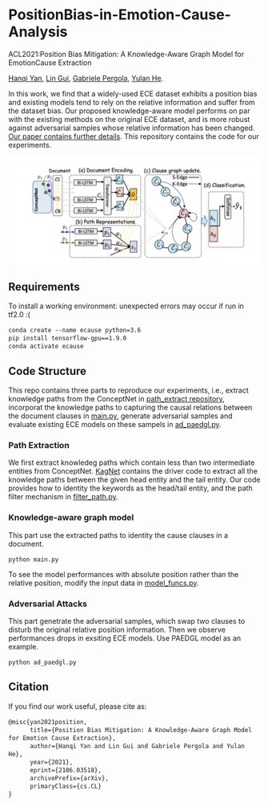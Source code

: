 # PositionBias-in-Emotion-Cause-Analysis
ACL2021:Position Bias Mitigation: A Knowledge-Aware Graph Model for EmotionCause Extraction

[Hanqi Yan](https://warwick.ac.uk/fac/sci/dcs/people/u2048587/), [Lin Gui](https://warwick.ac.uk/fac/sci/dcs/people/lin_gui/), [Gabriele Pergola](https://warwick.ac.uk/fac/sci/dcs/people/u1898418/), [Yulan He](https://warwick.ac.uk/fac/sci/dcs/people/yulan_he/).

In this work, we find that a widely-used ECE dataset exhibits a position bias and existing models tend to rely on the relative information and suffer from the dataset bias. Our proposed knowledge-aware model performs on par with the existing methods on the original ECE dataset, and is more robust against adversarial samples whose relative information has been changed. [Our paper contains further details](https://arxiv.org/abs/2106.03518). This repository contains the code for our experiments.

<p>
<img src="model_overview.png"  width="550" >
</p>

## Requirements

To install a working environment: unexpected errors may occur if run in tf2.0 :( 

```
conda create --name ecause python=3.6
pip install tensorflow-gpu==1.9.0
conda activate ecause
```

## Code Structure

This repo contains three parts to reproduce our experiments, i.e., extract knowledge paths from the ConceptNet in [path_extract repository](path_extract), incorporat the knowledge paths to capturing the causal relations between the document clauses in [main.py](main.py), generate adversarial samples and evaluate existing ECE models on these sampels in [ad_paedgl.py](ad_paedgl.py). 

### Path Extraction
We first extract knowledeg paths which contain less than two intermediate entities from ConceptNet. [KagNet](https://github.com/INK-USC/KagNet) contains the driver code to extract all the knowledge paths between the given head entity and the tail entity. Our code provides how to identity the keywords as the head/tail entity, and the path filter mechanism in [filter_path.py](path_extract/filter_path.py).

### Knowledge-aware graph model
This part use the extracted paths to identity the cause clauses in a document.
```
python main.py
```
To see the model performances with absolute position rather than the relative position, modify the input data in [model_funcs.py](utils/model_funcs.py).
### Adversarial Attacks
This part genetrate the adversarial samples, which swap two clauses to disturb the original relative position information. Then we observe performances drops in exsiting ECE models. Use PAEDGL model as an example.
```
python ad_paedgl.py
```

## Citation

If you find our work useful, please cite as:

```
@misc{yan2021position,
      title={Position Bias Mitigation: A Knowledge-Aware Graph Model for Emotion Cause Extraction}, 
      author={Hanqi Yan and Lin Gui and Gabriele Pergola and Yulan He},
      year={2021},
      eprint={2106.03518},
      archivePrefix={arXiv},
      primaryClass={cs.CL}
}
```
